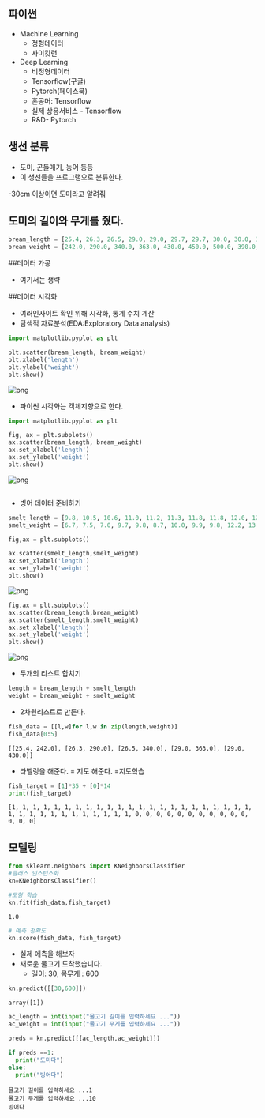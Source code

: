 ## 파이썬
- Machine Learning
  + 정형데이터
  + 사이킷런
- Deep Learning
  + 비정형데이터
  + Tensorflow(구글)
  + Pytorch(페이스북)
  + 혼공머: Tensorflow
  + 실제 상용서비스 - Tensorflow
  + R&D- Pytorch

## 생선 분류
- 도미, 곤들매기, 농어 등등
- 이 생선들을 프로그램으로 분류한다.

-30cm 이상이면 도미라고 알려줘


## 도미의 길이와 무게를 줬다.


```python
bream_length = [25.4, 26.3, 26.5, 29.0, 29.0, 29.7, 29.7, 30.0, 30.0, 30.7, 31.0, 31.0, 31.5, 32.0, 32.0, 32.0, 33.0, 33.0, 33.5, 33.5, 34.0, 34.0, 34.5, 35.0, 35.0, 35.0, 35.0, 36.0, 36.0, 37.0, 38.5, 38.5, 39.5, 41.0, 41.0]
bream_weight = [242.0, 290.0, 340.0, 363.0, 430.0, 450.0, 500.0, 390.0, 450.0, 500.0, 475.0, 500.0, 500.0, 340.0, 600.0, 600.0, 700.0, 700.0, 610.0, 650.0, 575.0, 685.0, 620.0, 680.0, 700.0, 725.0, 720.0, 714.0, 850.0, 1000.0, 920.0, 955.0, 925.0, 975.0, 950.0]
```

##데이터 가공
- 여기서는 생략

##데이터 시각화
- 여러인사이트 확인 위해 시각화, 통계 수치 계산
- 탐색적 자료분석(EDA:Exploratory Data analysis)


```python
import matplotlib.pyplot as plt

plt.scatter(bream_length, bream_weight)
plt.xlabel('length')
plt.ylabel('weight')
plt.show()
```


    
![png](/images/day29_mi/output_7_0.png)
    


- 파이썬 시각화는 객체지향으로 한다.


```python
import matplotlib.pyplot as plt

fig, ax = plt.subplots()
ax.scatter(bream_length, bream_weight)
ax.set_xlabel('length')
ax.set_ylabel('weight')
plt.show()
```


    
![png](/images/day29_mi/output_9_0.png)
    



```python

```

- 빙어 데이터 준비하기


```python
smelt_length = [9.8, 10.5, 10.6, 11.0, 11.2, 11.3, 11.8, 11.8, 12.0, 12.2, 12.4, 13.0, 14.3, 15.0]
smelt_weight = [6.7, 7.5, 7.0, 9.7, 9.8, 8.7, 10.0, 9.9, 9.8, 12.2, 13.4, 12.2, 19.7, 19.9]
```


```python
fig,ax = plt.subplots()

ax.scatter(smelt_length,smelt_weight)
ax.set_xlabel('length')
ax.set_ylabel('weight')
plt.show()
```


    
![png](/images/day29_mi/output_13_0.png)
    



```python
fig,ax = plt.subplots()
ax.scatter(bream_length,bream_weight)
ax.scatter(smelt_length,smelt_weight)
ax.set_xlabel('length')
ax.set_ylabel('weight')
plt.show()
```


    
![png](/images/day29_mi/output_14_0.png)
    


- 두개의 리스트 합치기 


```python
length = bream_length + smelt_length
weight = bream_weight + smelt_weight
```

- 2차원리스트로 만든다.


```python
fish_data = [[l,w]for l,w in zip(length,weight)]
fish_data[0:5]
```




    [[25.4, 242.0], [26.3, 290.0], [26.5, 340.0], [29.0, 363.0], [29.0, 430.0]]



- 라벨링을 해준다. = 지도 해준다.
=지도학습


```python
fish_target = [1]*35 + [0]*14
print(fish_target)
```

    [1, 1, 1, 1, 1, 1, 1, 1, 1, 1, 1, 1, 1, 1, 1, 1, 1, 1, 1, 1, 1, 1, 1, 1, 1, 1, 1, 1, 1, 1, 1, 1, 1, 1, 1, 0, 0, 0, 0, 0, 0, 0, 0, 0, 0, 0, 0, 0, 0]
    

## 모델링 


```python
from sklearn.neighbors import KNeighborsClassifier
#클래스 인스턴스화
kn=KNeighborsClassifier()

#모형 학습
kn.fit(fish_data,fish_target)

```




    1.0




```python
# 예측 정확도
kn.score(fish_data, fish_target)
```

- 실제 에측을 해보자
- 새로운 물고기 도착했습니다.
  + 길이: 30, 몸무게 : 600


```python
kn.predict([[30,600]])
```




    array([1])




```python
ac_length = int(input("물고기 길이를 입력하세요 ..."))
ac_weight = int(input("물고기 무게를 입력하세요 ..."))

preds = kn.predict([[ac_length,ac_weight]])

if preds ==1:
  print("도미다")
else:
  print("빙어다")
```

    물고기 길이를 입력하세요 ...1
    물고기 무게를 입력하세요 ...10
    빙어다
    
